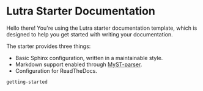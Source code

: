 # Lutra Starter Documentation

Hello there! You're using the Lutra starter documentation template,
which is designed to help you get started with writing your
documentation.

The starter provides three things:

- Basic Sphinx configuration, written in a maintainable style.
- Markdown support enabled through [MyST-parser].
- Configuration for ReadTheDocs.

```{toctree}
getting-started
```

[MyST-parser]: https://myst-parser.readthedocs.io/en/latest/
